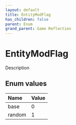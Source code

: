 ```yaml
---
layout: default
title: EntityModFlag
has_children: false
parent: Enum
grand_parent: Game Reflection
---
```

# EntityModFlag
Description 

## Enum values

| Name | Value |
|:-------------|:--------------|
| base | 0 |
| random | 1 |

